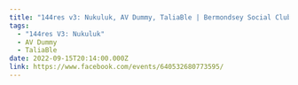 ```yaml
---
title: "144res v3: Nukuluk, AV Dummy, TaliaBle | Bermondsey Social Club"
tags:
  - "144res V3: Nukuluk"
  - AV Dummy
  - TaliaBle
date: 2022-09-15T20:14:00.000Z
link: https://www.facebook.com/events/640532680773595/
---
```

